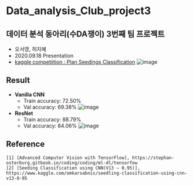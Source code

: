 # Data_analysis_Club_project3
## 데이터 분석 동아리(수DA쟁이) 3번째 팀 프로젝트
- 오서영, 허지혜
- 2020.09.18 Presentation
- [kaggle competiition : Plan Seedings Classification](https://www.kaggle.com/c/plant-seedlings-classification/overview)
![image](https://user-images.githubusercontent.com/64202709/172854222-a12dd421-bc34-4035-b2a2-843ba31a7a2d.png)



## Result
- **Vanilla CNN**
  - Train accuracy: 72.50%
  - Val accuracy: 69.38%
![image](https://user-images.githubusercontent.com/64202709/172853732-7491d738-5951-4655-a7d2-eed9454e9248.png)
- **ResNet**
  - Train accuracy: 88.79%
  - Val accuracy: 84.06%
![image](https://user-images.githubusercontent.com/64202709/172853601-8db862fa-535a-4509-90c0-57fe1457175d.png)

## Reference
```
[1] [Advanced Computer Vision with TensorFlow], https://stephan-osterburg.gitbook.io/coding/coding/ml-dl/tensorfow
[2] [Seeding Classification using CNN(V13 – 0.95)], https://www.kaggle.com/omkarsabnis/seedling-classification-using-cnn-v13-0-95
```
